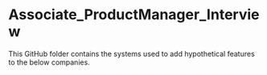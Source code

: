 # Associate_ProductManager_Interview

This GitHub folder contains the systems used to add hypothetical features to the below companies.
